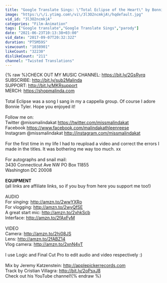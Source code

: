 ```yaml
---
title: "Google Translate Sings: \"Total Eclipse of the Heart\" by Bonnie Tyler"
image: "https:\/\/i.ytimg.com\/vi\/3l3O2ncmkjA\/hqdefault.jpg"
vid_id: "3l3O2ncmkjA"
categories: "Film-Animation"
tags: ["Google translate","Google Translate Sings","parody"]
date: "2021-06-23T10:13:38+03:00"
vid_date: "2017-09-07T20:32:32Z"
duration: "PT5M59S"
viewcount: "1038901"
likeCount: "32230"
dislikeCount: "211"
channel: "Twisted Translations"
---
```

{% raw %}CHECK OUT MY MUSIC CHANNEL: <a rel="nofollow" target="blank" href="https://bit.ly/2GsRyrq">https://bit.ly/2GsRyrq</a><br />SUBSCRIBE: <a rel="nofollow" target="blank" href="http://bit.ly/sub2Malinda">http://bit.ly/sub2Malinda</a><br />SUPPORT: <a rel="nofollow" target="blank" href="http://bit.ly/MKRsupport">http://bit.ly/MKRsupport</a><br />MERCH: <a rel="nofollow" target="blank" href="https://shopmalinda.com">https://shopmalinda.com</a><br /><br />Total Eclipse was a song I sang in my a cappella group.  Of course I adore Bonnie Tyler.  Hope you enjoyed it!<br /><br />Follow me on:<br />Twitter @missmalindakat <a rel="nofollow" target="blank" href="https://twitter.com/missmalindakat">https://twitter.com/missmalindakat</a><br />Facebook <a rel="nofollow" target="blank" href="https://www.facebook.com/malindakathleenreese">https://www.facebook.com/malindakathleenreese</a><br />Instagram @missmalindakat <a rel="nofollow" target="blank" href="http://instagram.com/missmalindakat">http://instagram.com/missmalindakat</a><br /><br />For the first time in my life I had to reupload a video and correct the errors I made in the titles.  It was bothering me way too much. xx<br /><br />For autographs and snail mail:<br />3430 Connecticut Ave NW PO Box 11855<br />Washington DC 20008<br /><br />**EQUIPMENT**<br />(all links are affiliate links, so if you buy from here you support me too!)<br /><br />AUDIO<br />For singing: <a rel="nofollow" target="blank" href="http://amzn.to/2wwYXRo">http://amzn.to/2wwYXRo</a><br />For vlogging: <a rel="nofollow" target="blank" href="http://amzn.to/2wyQfSE">http://amzn.to/2wyQfSE</a><br />A great start mic: <a rel="nofollow" target="blank" href="http://amzn.to/2xhkScb">http://amzn.to/2xhkScb</a><br />Interface: <a rel="nofollow" target="blank" href="http://amzn.to/2fAxFyM">http://amzn.to/2fAxFyM</a><br /><br />VIDEO<br />Camera: <a rel="nofollow" target="blank" href="http://amzn.to/2hi08JS">http://amzn.to/2hi08JS</a><br />Lens: <a rel="nofollow" target="blank" href="http://amzn.to/2fABZ14">http://amzn.to/2fABZ14</a><br />Vlog camera: <a rel="nofollow" target="blank" href="http://amzn.to/2xnN4vT">http://amzn.to/2xnN4vT</a><br /><br />I use Logic and Final Cut Pro to edit audio and video respectively :)<br /><br />Mix by Jeremy Katzenstein: <a rel="nofollow" target="blank" href="http://applepickerrecords.com">http://applepickerrecords.com</a><br />Track by Cristian Villagra: <a rel="nofollow" target="blank" href="http://bit.ly/2oPsxJ8">http://bit.ly/2oPsxJ8</a><br />Check out his YouTube channel!{% endraw %}
